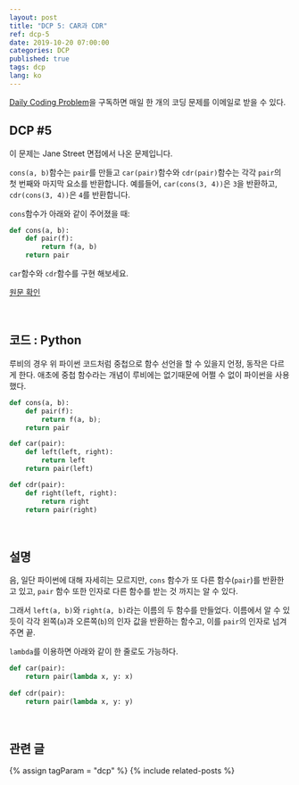 ```yaml
---
layout: post
title: "DCP 5: CAR과 CDR"
ref: dcp-5
date: 2019-10-20 07:00:00
categories: DCP
published: true
tags: dcp
lang: ko
---
```


[Daily Coding Problem](https://www.dailycodingproblem.com)을 구독하면 매일 한 개의 코딩 문제를 이메일로 받을 수 있다.

## **DCP #5**
이 문제는 Jane Street 면접에서 나온 문제입니다.

`cons(a, b)`함수는 `pair`를 만들고 `car(pair)`함수와 `cdr(pair)`함수는 각각 `pair`의 첫 번째와 마지막 요소를 반환합니다. 예를들어, `car(cons(3, 4))`은 `3`을 반환하고, `cdr(cons(3, 4))`은 `4`를 반환합니다.

`cons`함수가 아래와 같이 주어졌을 때:

```python
def cons(a, b):
    def pair(f):
        return f(a, b)
    return pair
```
`car`함수와 `cdr`함수를 구현 해보세요.

[원문 확인](en-dcp-5.html#dcp5) 

<br>

## **코드 : Python**
루비의 경우 위 파이썬 코드처럼 중첩으로 함수 선언을 할 수 있을지 언정, 동작은 다르게 한다. 애초에 중첩 함수라는 개념이 루비에는 없기때문에 어쩔 수 없이 파이썬을 사용했다.

```python
def cons(a, b):
    def pair(f):
        return f(a, b);
    return pair

def car(pair):
    def left(left, right):
        return left
    return pair(left)

def cdr(pair):
    def right(left, right):
        return right
    return pair(right)
```

<br>

## **설명**

음, 일단 파이썬에 대해 자세히는 모르지만, `cons` 함수가 또 다른 함수(`pair`)를 반환한고 있고, `pair` 함수 또한 인자로 다른 함수를 받는 것 까지는 알 수 있다.

그래서 `left(a, b)`와 `right(a, b)`라는 이름의 두 함수를 만들었다. 이름에서 알 수 있듯이 각각 왼쪽(`a`)과 오른쪽(`b`)의 인자 값을 반환하는 함수고, 이를 `pair`의 인자로 넘겨주면 끝.

`lambda`를 이용하면 아래와 같이 한 줄로도 가능하다.

```python
def car(pair):
    return pair(lambda x, y: x)
    
def cdr(pair):
    return pair(lambda x, y: y)
```

<br>

## **관련 글**
{% assign tagParam = "dcp" %}
{% include related-posts %}